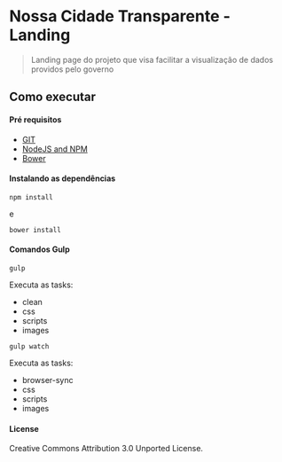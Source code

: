 # Nossa Cidade Transparente - Landing
> Landing page do projeto que visa facilitar a visualização de dados providos pelo governo

## Como executar
#### Pré requisitos
-	[GIT](https://git-scm.com/)
- [NodeJS and NPM](https://nodejs.org/en/)
- [Bower](https://bower.io/)

#### Instalando as dependências

```
npm install
```
e
```
bower install
```

#### Comandos Gulp

```
gulp
```
Executa as tasks:

- clean
- css
- scripts
- images

```
gulp watch
```
Executa as tasks:

- browser-sync
- css
- scripts
- images

#### License

Creative Commons Attribution 3.0 Unported License.
